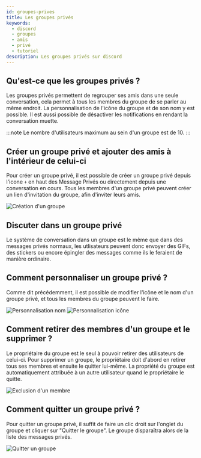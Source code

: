 ```yaml
---
id: groupes-prives
title: Les groupes privés
keywords:
  - discord
  - groupes
  - amis
  - privé
  - tutoriel
description: Les groupes privés sur discord
---
```

## Qu'est-ce que les groupes privés ?
Les groupes privés permettent de regrouper ses amis dans une seule conversation, cela permet à tous les membres du groupe de se parler au même endroit. La personnalisation de l'icône du groupe et de son nom y est possible. Il est aussi possible de désactiver les notifications en rendant la conversation muette. 

:::note
Le nombre d'utilisateurs maximum au sein d'un groupe est de 10.
:::

## Créer un groupe privé et ajouter des amis à l'intérieur de celui-ci 
Pour créer un groupe privé, il est possible de créer un groupe privé depuis l'icone `+` en haut des Message Privés ou directement depuis une conversation en cours. Tous les membres d'un groupe privé peuvent créer un lien d'invitation du groupe, afin d'inviter leurs amis. 

![Création d'un groupe](https://i.imgur.com/kZ4DIZs.png)

## Discuter dans un groupe privé
Le système de conversation dans un groupe est le même que dans des messages privés normaux, les utlisateurs peuvent donc envoyer des GIFs, des stickers ou encore épingler des messages comme ils le feraient de manière ordinaire.

## Comment personnaliser un groupe privé ?
Comme dit précédemment, il est possible de modifier l'icône et le nom d'un groupe privé, et tous les membres du groupe peuvent le faire.

![Personnalisation nom](https://i.imgur.com/sag829N.png)
![Personnalisation icône](https://i.imgur.com/AXUn76c.png)

## Comment retirer des membres d'un groupe et le supprimer ?
Le propriétaire du groupe est le seul à pouvoir retirer des utilisateurs de celui-ci. Pour supprimer un groupe, le propriétaire doit d'abord en retirer tous ses membres et ensuite le quitter lui-même. La propriété du groupe est automatiquement attribuée à un autre utilisateur quand le propriétaire le quitte.

![Exclusion d'un membre](https://i.imgur.com/ak5u57F.png)

## Comment quitter un groupe privé ?
Pour quitter un groupe privé, il suffit de faire un clic droit sur l'onglet du groupe et cliquer sur "Quitter le groupe". Le groupe disparaîtra alors de la liste des messages privés.

![Quitter un groupe](https://i.imgur.com/M53KM4F.png)
